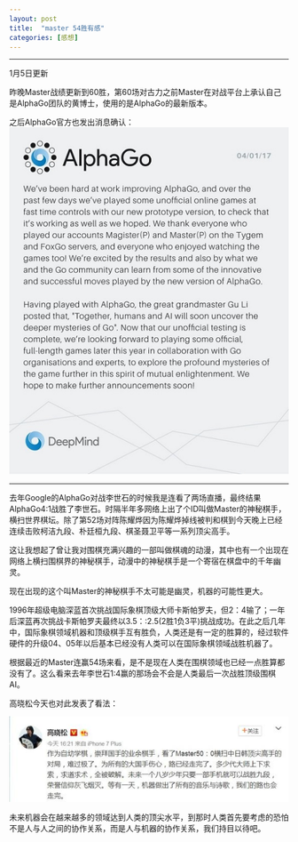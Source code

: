 ```yaml
---
layout: post
title:  "master 54胜有感"
categories: [感想]
---
```



--------------
1月5日更新

昨晚Master战绩更新到60胜，第60场对古力之前Master在对战平台上承认自己是AlphaGo团队的黄博士，使用的是AlphaGo的最新版本。

之后AlphaGo官方也发出消息确认：
![image](/asserts/201701/master-alphaGo.jpg)

--------------

去年Google的AlphaGo对战李世石的时候我是连看了两场直播，最终结果AlphaGo4:1战胜了李世石。时隔半年多网络上出了个ID叫做Master的神秘棋手，横扫世界棋坛。除了第52场对阵陈耀烨因为陈耀烨掉线被判和棋到今天晚上已经连续击败柯洁九段、朴廷桓九段、棋圣聂卫平等一系列顶尖高手。

这让我想起了曾让我对围棋充满兴趣的一部叫做棋魂的动漫，其中也有一个出现在网络上横扫围棋界的神秘棋手，动漫中的神秘棋手是一个寄宿在棋盘中的千年幽灵。

现在出现的这个叫Master的神秘棋手不太可能是幽灵，机器的可能性更大。

1996年超级电脑深蓝首次挑战国际象棋顶级大师卡斯帕罗夫，但2：4输了；一年后深蓝再次挑战卡斯帕罗夫最终以3.5：:2.5(2胜1负3平)挑战成功。在此之后几年中，国际象棋领域机器和顶级棋手互有胜负，人类还是有一定的胜算的，经过软件硬件的升级04、05年以后基本已经没有人类可以在国际象棋领域战胜机器了。

根据最近的Master连赢54场来看，是不是现在人类在围棋领域也已经一点胜算都没有了。这么看来去年李世石1:4赢的那场会不会是人类最后一次战胜顶级围棋AI。

高晓松今天也对此发表了看法：

![image](/asserts/201701/master-54.jpeg)

未来机器会在越来越多的领域达到人类的顶尖水平，到那时人类首先要考虑的恐怕不是人与人之间的协作关系，而是人与机器的协作关系，我们持目以待吧。
